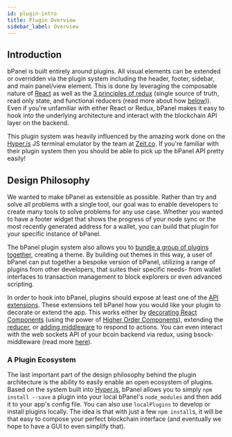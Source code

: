 ```yaml
---
id: plugin-intro
title: Plugin Overview
sidebar_label: Overview
---
```


## Introduction
bPanel is built entirely around plugins. All visual elements can be extended or overridden via the plugin system including the header, footer, sidebar, and main panel/view element. This is done by leveraging the composable nature of [React](https://reactjs.org) as well as the [3 principles of redux](https://redux.js.org/introduction/three-principles) (single source of truth, read only state, and functional reducers (read more about how [below](#design-philosophy))). Even if you're unfamiliar with either React or Redux, bPanel makes it easy to hook into the underlying architecture and interact with the blockchain API layer on the backend.

This plugin system was heavily influenced by the amazing work done on the [Hyper.is](https://hyper.is) JS terminal emulator by the team at [Zeit.co](https://zeit.co). If you're familiar with their plugin system then you should be able to pick up the bPanel API pretty easily!


## Design Philosophy
We wanted to make bPanel as extensible as possible. Rather than try and solve all problems with a single tool, our goal was to enable developers to create many tools to solve problems for any use case. Whether you wanted to have a footer widget that shows the progress of your node sync or the most recently generated address for a wallet, you can build that plugin for your specific instance of bPanel.

The bPanel plugin system also allows you to [bundle a group of plugins together](/docs/api-bundling-plugins.html), creating a theme. By building out themes in this way, a user of bPanel can put together a bespoke version of bPanel, utilizing a range of plugins from other developers, that suites their specific needs- from wallet interfaces to transaction management to block explorers or even advanced scripting.

In order to hook into bPanel, plugins should expose at least one of the [API extensions](/docs/plugin-started.html#the-plugin-api). These extensions tell bPanel how you would like your plugin to decorate or extend the app. This works either by [decorating React Components](/docs/api-decorate.html) (using the power of [Higher Order Components](https://medium.com/@franleplant/react-higher-order-components-in-depth-cf9032ee6c3e)), extending the [reducer](/docs/api-reducers.html), or [adding middleware](/docs/api-middleware.html) to respond to actions. You can even interact with the web sockets API of your bcoin backend via redux, using bsock-middleware (read more [here](/docs/api-sockets.html)).

### A Plugin Ecosystem
The last important part of the design philosophy behind the plugin architecture is the ability to easily enable an open ecosystem of plugins. Based on the system built into [Hyper.is](https://hyper.is), bPanel allows you to simply `npm install --save` a plugin into your local bPanel's `node_modules` and then add it to your app's config file. You can also use `localPlugins` to develop or install plugins locally. The idea is that with just a few `npm install`s, it will be that easy to compose your perfect blockchain interface (and eventually we hope to have a GUI to even simplify that).